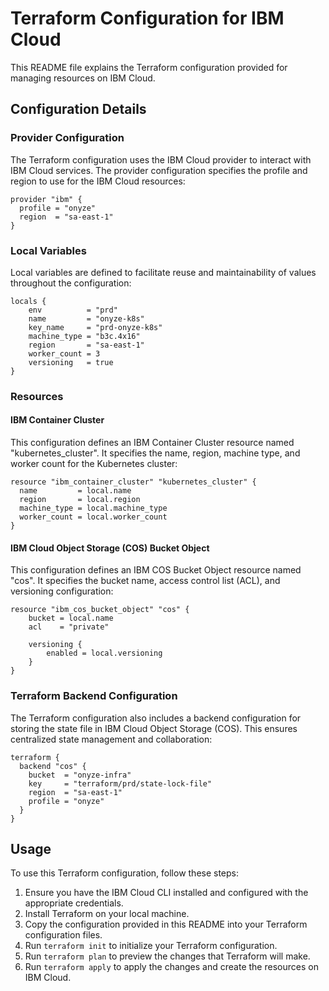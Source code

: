 # Terraform Configuration for IBM Cloud

This README file explains the Terraform configuration provided for managing resources on IBM Cloud. 

## Configuration Details

### Provider Configuration

The Terraform configuration uses the IBM Cloud provider to interact with IBM Cloud services. The provider configuration specifies the profile and region to use for the IBM Cloud resources:

```hcl
provider "ibm" {
  profile = "onyze"
  region  = "sa-east-1"
}
```

### Local Variables

Local variables are defined to facilitate reuse and maintainability of values throughout the configuration:

```hcl
locals {
    env          = "prd"
    name         = "onyze-k8s"
    key_name     = "prd-onyze-k8s"
    machine_type = "b3c.4x16"
    region       = "sa-east-1"
    worker_count = 3
    versioning   = true
}
```

### Resources

#### IBM Container Cluster

This configuration defines an IBM Container Cluster resource named "kubernetes_cluster". It specifies the name, region, machine type, and worker count for the Kubernetes cluster:

```hcl
resource "ibm_container_cluster" "kubernetes_cluster" {
  name         = local.name
  region       = local.region
  machine_type = local.machine_type
  worker_count = local.worker_count
}
```

#### IBM Cloud Object Storage (COS) Bucket Object

This configuration defines an IBM COS Bucket Object resource named "cos". It specifies the bucket name, access control list (ACL), and versioning configuration:

```hcl
resource "ibm_cos_bucket_object" "cos" {
    bucket = local.name
    acl    = "private"

    versioning {
        enabled = local.versioning
    }
}
```

### Terraform Backend Configuration

The Terraform configuration also includes a backend configuration for storing the state file in IBM Cloud Object Storage (COS). This ensures centralized state management and collaboration:

```hcl
terraform {
  backend "cos" {
    bucket  = "onyze-infra"
    key     = "terraform/prd/state-lock-file"
    region  = "sa-east-1"
    profile = "onyze"
  }
}
```

## Usage

To use this Terraform configuration, follow these steps:

1. Ensure you have the IBM Cloud CLI installed and configured with the appropriate credentials.
2. Install Terraform on your local machine.
3. Copy the configuration provided in this README into your Terraform configuration files.
4. Run `terraform init` to initialize your Terraform configuration.
5. Run `terraform plan` to preview the changes that Terraform will make.
6. Run `terraform apply` to apply the changes and create the resources on IBM Cloud.